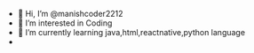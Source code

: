- 👋 Hi, I’m @manishcoder2212
- 👀 I’m interested in Coding
- 🌱 I’m currently learning java,html,reactnative,python language
- 

<!---
manishcoder2212/manishcoder2212 is a ✨ special ✨ repository because its `README.md` (this file) appears on your GitHub profile.
You can click the Preview link to take a look at your changes.
--->

